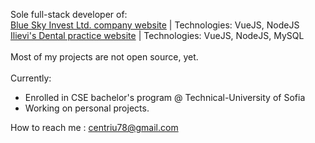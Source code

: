 Sole full-stack developer of:<br/>
[Blue Sky Invest Ltd. company website](https://blueskyinvest.xyz) | Technologies: VueJS, NodeJS<br/>
[Ilievi's Dental practice website](https://de-dental.com) | Technologies: VueJS, NodeJS, MySQL<br/>
<br/>
Most of my projects are not open source, yet.<br/>
<br/>
Currently:
- Enrolled in CSE bachelor's program @ Technical-University of Sofia
- Working on personal projects.

How to reach me : centriu78@gmail.com<br/>

<!---
IsmailSalehCode/IsmailSalehCode is a ✨ special ✨ repository because its `README.md` (this file) appears on your GitHub profile.
You can click the Preview link to take a look at your changes.
--->
